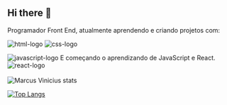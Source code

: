
## Hi there 👋

Programador Front End, atualmente aprendendo e criando projetos com:

<img src="https://img.shields.io/badge/HTML5-E34F26?style=for-the-badge&logo=html5&logoColor=white" alt="html-logo">

<img src="https://img.shields.io/badge/CSS-239120?&style=for-the-badge&logo=css3&logoColor=white" alt="css-logo">

<img src="https://img.shields.io/badge/JavaScript-323330?style=for-the-badge&logo=javascript&logoColor=F7DF1E" alt="javascript-logo"> E começando o aprendizando de JavaScript e React. <img src="https://img.shields.io/badge/React-20232A?style=for-the-badge&logo=react&logoColor=61DAFB" alt="react-logo">
<br>
<br>
![Marcus Vinicius stats](https://github-readme-stats.vercel.app/api?username=Mv-dev30&sh_icons=true&theme=radical)

[![Top Langs](https://github-readme-stats.vercel.app/api/top-langs/?username=Mv-dev30)](https://github.com/anuraghazra/github-readme-stats)
